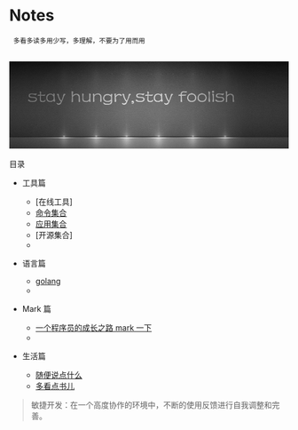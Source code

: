 # Notes

```
 多看多读多用少写，多理解，不要为了用而用
                    
```

![img.png](./asserts/stay.01.jpg)

目录

- 工具篇

  - [在线工具]
  - [命令集合](./tools/cmd/readme.md)
  - [应用集合](./tools/app/readme.md)
  - [开源集合]
  - []()

- 语言篇

  - [golang](./languages/golang/readme.md)
  - []()

- Mark 篇

  - [一个程序员的成长之路 mark 一下](https://github.com/fouber/blog/issues/41)
  - []()

- 生活篇

  - [随便说点什么](./lifes/say-say.md)
  - [多看点书儿](./lifes/books.md)

> 敏捷开发：在一个高度协作的环境中，不断的使用反馈进行自我调整和完善。
